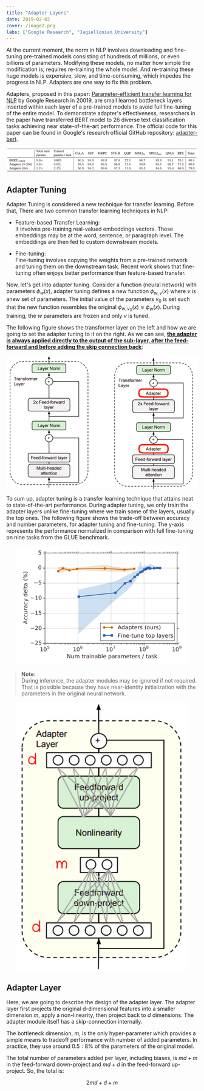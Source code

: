 ```yaml
---
title: "Adapter Layers"
date: 2019-02-02
cover: /image2.png
labs: ["Google Research", "Jagiellonian University"]
---
```


At the current moment, the norm in NLP involves downloading and
fine-tuning pre-trained models consisting of hundreds of millions, or
even billions of parameters. Modifying these models, no matter how
simple the modification is, requires re-training the whole model. And
re-training these huge models is expensive, slow, and time-consuming,
which impedes the progress in NLP. Adapters are one way to fix this
problem.

Adapters, proposed in this paper: [Parameter-efficient transfer learning
for NLP](https://arxiv.org/pdf/1902.00751.pdf) by Google Research in
20019, are small learned bottleneck layers inserted within each layer of
a pre-trained models to avoid full fine-tuning of the entire model. To
demonstrate adapter's effectiveness, researchers in the paper have
transferred BERT model to 26 diverse text classification tasks achieving
near state-of-the-art performance. The official code for this paper can
be found in Google's research official GitHub repository:
[adapter-bert](https://github.com/google-research/adapter-bert).

<div align="center">
    <img src="media/adapter/image1.png" width=750>
</div>

Adapter Tuning
--------------

Adapter Tuning is considered a new technique for transfer learning.
Before that, There are two common transfer learning techniques in NLP:

-   Feature-based Transfer Learning:\
    It involves pre-training real-valued embeddings vectors. These
    embeddings may be at the word, sentence, or paragraph level. The
    embeddings are then fed to custom downstream models.

-   Fine-tuning:\
    Fine-tuning involves copying the weights from a pre-trained network
    and tuning them on the downstream task. Recent work shows that
    fine-tuning often enjoys better performance than feature-based
    transfer.

Now, let's get into adapter tuning. Consider a function (neural network) with
parameters $\phi_{w}\left( x \right)$, adapter tuning defines a new function
$\phi_{w,v}\left( x \right)$ where $v$ is anew set of parameters. The initial
value of the parameters $v_{0}$ is set such that the new function resembles
the original $\phi_{w,v_{0}}\left( x \right) \approx \phi_{w}\left( x \right)$.
During training, the $w$ parameters are frozen and only $v$ is tuned.

The following figure shows the transformer layer on the left and how we are
going to set the adapter tuning to it on the right. As we can see, <u><strong>the
adapter is always applied directly to the output of the sub-layer, after the
feed-forward and before adding the skip connection back</strong></u>:

<div align="center">
    <img src="media/adapter/image2.png" width=750>
</div>

To sum up, adapter tuning is a transfer learning technique that attains neat to
state-of-the-art performance. During adapter tuning, we only train the adapter
layers unlike fine-tuning where we train some of the layers, usually the top
ones. The following figure shows the trade-off between accuracy and number
parameters, for adapter tuning and fine-tuning. The y-axis represents the
performance normalized in comparison with full fine-tuning on nine tasks from
the GLUE benchmark.

<div align="center">
    <img src="media/adapter/image3.png" width=450>
</div>

> **Note:**\
During inference, the adapter modules may be ignored if not
required. That is possible because they have near-identity
initialization with the parameters in the original neural network.

<div align="center">
    <img src="media/adapter/image4.png" width=450>
</div>

Adapter Layer
-------------

Here, we are going to describe the design of the adapter layer. The
adapter layer first projects the original d-dimensional features into a
smaller dimension $m$, apply a non-linearity, then project back to $d$
dimensions. The adapter module itself has a skip-connection internally.

The bottleneck dimension, $m$, is the only hyper-parameter which
provides a simple means to tradeoff performance with number of added
parameters. In practice, they use around $0.5:8\%$ of the parameters of
the original model.

The total number of parameters added per layer, including biases, is
$md + m$ in the feed-forward down-project and $md + d$ in the
feed-forward up-project. So, the total is:

$$2md + d + m$$
